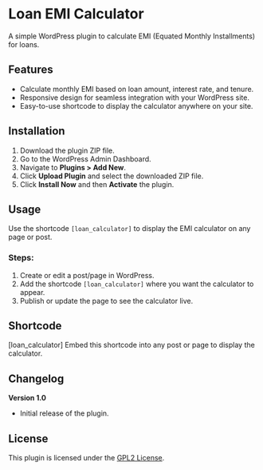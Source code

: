 # Loan EMI Calculator

A simple WordPress plugin to calculate EMI (Equated Monthly Installments) for loans.

## Features

- Calculate monthly EMI based on loan amount, interest rate, and tenure.
- Responsive design for seamless integration with your WordPress site.
- Easy-to-use shortcode to display the calculator anywhere on your site.

## Installation

1. Download the plugin ZIP file.
2. Go to the WordPress Admin Dashboard.
3. Navigate to **Plugins > Add New**.
4. Click **Upload Plugin** and select the downloaded ZIP file.
5. Click **Install Now** and then **Activate** the plugin.

## Usage

Use the shortcode `[loan_calculator]` to display the EMI calculator on any page or post.

### Steps:

1. Create or edit a post/page in WordPress.
2. Add the shortcode `[loan_calculator]` where you want the calculator to appear.
3. Publish or update the page to see the calculator live.

## Shortcode
[loan_calculator] 
Embed this shortcode into any post or page to display the calculator.
## Changelog

**Version 1.0**

- Initial release of the plugin.

## License

This plugin is licensed under the [GPL2 License](https://www.gnu.org/licenses/gpl-2.0.html).
